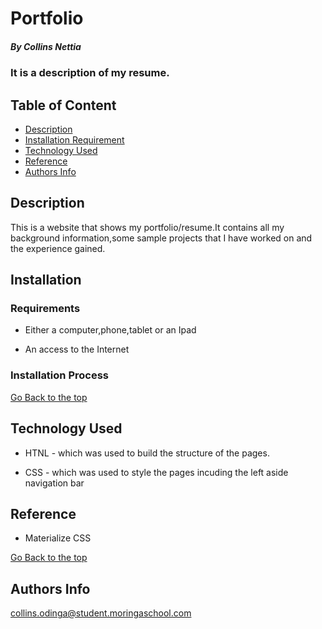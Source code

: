 # Portfolio

##### By Collins Nettia
 ### It is a description of my resume.
 
  ## Table of Content
 
 + [Description](#description)
 + [Installation Requirement](#Installation)
 + [Technology Used](#technology-used)
 + [Reference](#reference) 
 + [Authors Info](#author-Info)
 
 ## Description
 <p>This is  a website that shows my portfolio/resume.It contains all my background information,some sample projects that I have worked on and the experience gained.</p>
 
 ## Installation
 
 ### Requirements
 
 * Either a computer,phone,tablet or an Ipad
 
 * An access to the Internet
 
 ### Installation Process
 
 [Go Back to the top](#portfolio)
 ## Technology Used
 * HTNL - which was used to build the structure of the pages.
 
 * CSS - which was used to style the pages incuding the left aside navigation bar
 
 ## Reference
 * Materialize CSS
 
 [Go Back to the top](#portfolio)

 ## Authors Info
 collins.odinga@student.moringaschool.com